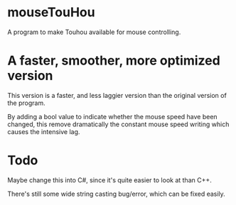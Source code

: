 # mouseTouHou
A program to make Touhou available for mouse controlling.
# A faster, smoother, more optimized version
This version is a faster, and less laggier version than the original version of the program.

By adding a bool value to indicate whether the mouse speed have been changed, this remove dramatically the constant mouse speed writing which causes the intensive lag.
# Todo
Maybe change this into C#, since it's quite easier to look at than C++.

There's still some wide string casting bug/error, which can be fixed easily.
